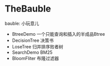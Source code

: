 # TheBauble
bauble: 小玩意儿

* BtreeDemo 一个只能查询和插入的半成品Btree
* DecisionTree 决策书
* LoseTree 归并排序败者树
* SearchDemo BM25
* BloomFliter 布隆过滤器
